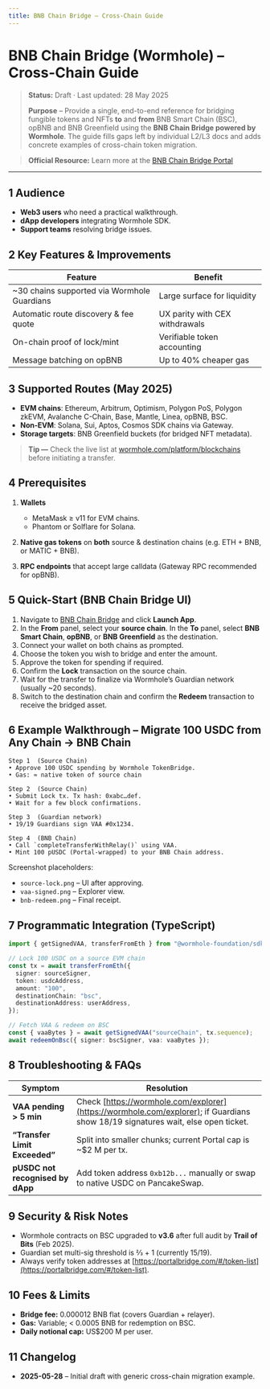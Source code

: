 ```yaml
---
title: BNB Chain Bridge – Cross‑Chain Guide
---
```


# BNB Chain Bridge (Wormhole) – Cross-Chain Guide

> **Status:** Draft · Last updated: 28 May 2025
>
> **Purpose** – Provide a single, end-to-end reference for bridging fungible tokens and NFTs **to** and **from** BNB Smart Chain (BSC), opBNB and BNB Greenfield using the **BNB Chain Bridge powered by Wormhole**. The guide fills gaps left by individual L2/L3 docs and adds concrete examples of cross-chain token migration.

> **Official Resource:** Learn more at the [BNB Chain Bridge Portal](https://www.bnbchain.org/en/bnb-chain-bridge)

---

## 1  Audience

* **Web3 users** who need a practical walkthrough.
* **dApp developers** integrating Wormhole SDK.
* **Support teams** resolving bridge issues.

## 2  Key Features & Improvements

| Feature                                      | Benefit                        |
| -------------------------------------------- | ------------------------------ |
| \~30 chains supported via Wormhole Guardians | Large surface for liquidity    |
| Automatic route discovery & fee quote        | UX parity with CEX withdrawals |
| On-chain proof of lock/mint                  | Verifiable token accounting    |
| Message batching on opBNB                    | Up to 40% cheaper gas          |

## 3  Supported Routes (May 2025)

* **EVM chains**: Ethereum, Arbitrum, Optimism, Polygon PoS, Polygon zkEVM, Avalanche C-Chain, Base, Mantle, Linea, opBNB, BSC.
* **Non-EVM**: Solana, Sui, Aptos, Cosmos SDK chains via Gateway.
* **Storage targets**: BNB Greenfield buckets (for bridged NFT metadata).

> **Tip —** Check the live list at [wormhole.com/platform/blockchains](https://wormhole.com/platform/blockchains) before initiating a transfer.

## 4  Prerequisites

1. **Wallets**

   * MetaMask ≥ v11 for EVM chains.
   * Phantom or Solflare for Solana.
2. **Native gas tokens** on **both** source & destination chains (e.g. ETH + BNB, or MATIC + BNB).
3. **RPC endpoints** that accept large calldata (Gateway RPC recommended for opBNB).

## 5  Quick-Start (BNB Chain Bridge UI)

1. Navigate to [BNB Chain Bridge](https://www.bnbchain.org/en/bnb-chain-bridge) and click **Launch App**.
2. In the **From** panel, select your **source chain**. In the **To** panel, select **BNB Smart Chain**, **opBNB**, or **BNB Greenfield** as the destination.
3. Connect your wallet on both chains as prompted.
4. Choose the token you wish to bridge and enter the amount.
5. Approve the token for spending if required.
6. Confirm the **Lock** transaction on the source chain.
7. Wait for the transfer to finalize via Wormhole’s Guardian network (usually \~20 seconds).
8. Switch to the destination chain and confirm the **Redeem** transaction to receive the bridged asset.

## 6  Example Walkthrough – Migrate 100 USDC from Any Chain → BNB Chain

```text
Step 1  (Source Chain)
• Approve 100 USDC spending by Wormhole TokenBridge.
• Gas: ≈ native token of source chain

Step 2  (Source Chain)
• Submit Lock tx. Tx hash: 0xabc…def.
• Wait for a few block confirmations.

Step 3  (Guardian network)
• 19/19 Guardians sign VAA #0x1234.

Step 4  (BNB Chain)
• Call `completeTransferWithRelay()` using VAA.
• Mint 100 pUSDC (Portal-wrapped) to your BNB Chain address.
```

Screenshot placeholders:

* `source-lock.png` – UI after approving.
* `vaa-signed.png` – Explorer view.
* `bnb-redeem.png` – Final receipt.

## 7  Programmatic Integration (TypeScript)

```ts
import { getSignedVAA, transferFromEth } from "@wormhole-foundation/sdk";

// Lock 100 USDC on a source EVM chain
const tx = await transferFromEth({
  signer: sourceSigner,
  token: usdcAddress,
  amount: "100",
  destinationChain: "bsc",
  destinationAddress: userAddress,
});

// Fetch VAA & redeem on BSC
const { vaaBytes } = await getSignedVAA("sourceChain", tx.sequence);
await redeemOnBsc({ signer: bscSigner, vaa: vaaBytes });
```

## 8  Troubleshooting & FAQs

| Symptom                          | Resolution                                                                                                                       |
| -------------------------------- | -------------------------------------------------------------------------------------------------------------------------------- |
| **VAA pending > 5 min**          | Check [https://wormhole.com/explorer](https://wormhole.com/explorer); if Guardians show 18/19 signatures wait, else open ticket. |
| **“Transfer Limit Exceeded”**    | Split into smaller chunks; current Portal cap is \~\$2 M per tx.                                                                 |
| **pUSDC not recognised by dApp** | Add token address `0xb12b...` manually or swap to native USDC on PancakeSwap.                                                    |

## 9  Security & Risk Notes

* Wormhole contracts on BSC upgraded to **v3.6** after full audit by **Trail of Bits** (Feb 2025).
* Guardian set multi-sig threshold is 2⁄3 + 1 (currently 15/19).
* Always verify token addresses at [https://portalbridge.com/#/token-list](https://portalbridge.com/#/token-list).

## 10  Fees & Limits

* **Bridge fee:** 0.000012 BNB flat (covers Guardian + relayer).
* **Gas:** Variable; < 0.0005 BNB for redemption on BSC.
* **Daily notional cap:** US\$200 M per user.

## 11  Changelog

* **2025-05-28** – Initial draft with generic cross-chain migration example.
